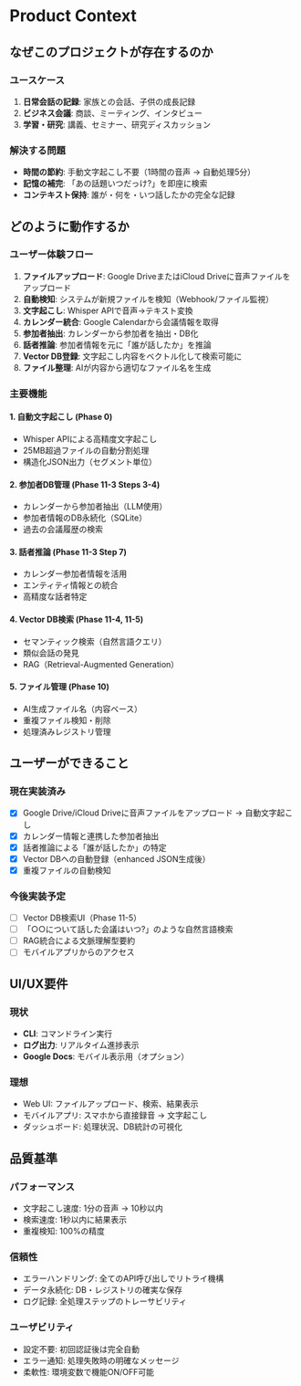 # Product Context

## なぜこのプロジェクトが存在するのか

### ユースケース
1. **日常会話の記録**: 家族との会話、子供の成長記録
2. **ビジネス会議**: 商談、ミーティング、インタビュー
3. **学習・研究**: 講義、セミナー、研究ディスカッション

### 解決する問題
- **時間の節約**: 手動文字起こし不要（1時間の音声 → 自動処理5分）
- **記憶の補完**: 「あの話題いつだっけ?」を即座に検索
- **コンテキスト保持**: 誰が・何を・いつ話したかの完全な記録

## どのように動作するか

### ユーザー体験フロー
1. **ファイルアップロード**: Google DriveまたはiCloud Driveに音声ファイルをアップロード
2. **自動検知**: システムが新規ファイルを検知（Webhook/ファイル監視）
3. **文字起こし**: Whisper APIで音声→テキスト変換
4. **カレンダー統合**: Google Calendarから会議情報を取得
5. **参加者抽出**: カレンダーから参加者を抽出・DB化
6. **話者推論**: 参加者情報を元に「誰が話したか」を推論
7. **Vector DB登録**: 文字起こし内容をベクトル化して検索可能に
8. **ファイル整理**: AIが内容から適切なファイル名を生成

### 主要機能

#### 1. 自動文字起こし (Phase 0)
- Whisper APIによる高精度文字起こし
- 25MB超過ファイルの自動分割処理
- 構造化JSON出力（セグメント単位）

#### 2. 参加者DB管理 (Phase 11-3 Steps 3-4)
- カレンダーから参加者抽出（LLM使用）
- 参加者情報のDB永続化（SQLite）
- 過去の会議履歴の検索

#### 3. 話者推論 (Phase 11-3 Step 7)
- カレンダー参加者情報を活用
- エンティティ情報との統合
- 高精度な話者特定

#### 4. Vector DB検索 (Phase 11-4, 11-5)
- セマンティック検索（自然言語クエリ）
- 類似会話の発見
- RAG（Retrieval-Augmented Generation）

#### 5. ファイル管理 (Phase 10)
- AI生成ファイル名（内容ベース）
- 重複ファイル検知・削除
- 処理済みレジストリ管理

## ユーザーができること

### 現在実装済み
- [x] Google Drive/iCloud Driveに音声ファイルをアップロード → 自動文字起こし
- [x] カレンダー情報と連携した参加者抽出
- [x] 話者推論による「誰が話したか」の特定
- [x] Vector DBへの自動登録（enhanced JSON生成後）
- [x] 重複ファイルの自動検知

### 今後実装予定
- [ ] Vector DB検索UI（Phase 11-5）
- [ ] 「○○について話した会議はいつ?」のような自然言語検索
- [ ] RAG統合による文脈理解型要約
- [ ] モバイルアプリからのアクセス

## UI/UX要件

### 現状
- **CLI**: コマンドライン実行
- **ログ出力**: リアルタイム進捗表示
- **Google Docs**: モバイル表示用（オプション）

### 理想
- Web UI: ファイルアップロード、検索、結果表示
- モバイルアプリ: スマホから直接録音 → 文字起こし
- ダッシュボード: 処理状況、DB統計の可視化

## 品質基準

### パフォーマンス
- 文字起こし速度: 1分の音声 → 10秒以内
- 検索速度: 1秒以内に結果表示
- 重複検知: 100%の精度

### 信頼性
- エラーハンドリング: 全てのAPI呼び出しでリトライ機構
- データ永続化: DB・レジストリの確実な保存
- ログ記録: 全処理ステップのトレーサビリティ

### ユーザビリティ
- 設定不要: 初回認証後は完全自動
- エラー通知: 処理失敗時の明確なメッセージ
- 柔軟性: 環境変数で機能ON/OFF可能
